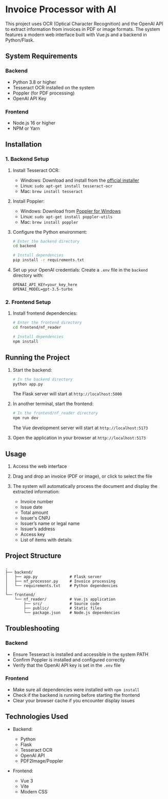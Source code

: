 # Invoice Processor with AI

This project uses OCR (Optical Character Recognition) and the OpenAI API to extract information from invoices in PDF or image formats. The system features a modern web interface built with Vue.js and a backend in Python/Flask.

## System Requirements

### Backend

- Python 3.8 or higher
- Tesseract OCR installed on the system
- Poppler (for PDF processing)
- OpenAI API Key

### Frontend

- Node.js 16 or higher
- NPM or Yarn

## Installation

### 1. Backend Setup

1. Install Tesseract OCR:

   - Windows: Download and install from the [official installer](https://github.com/UB-Mannheim/tesseract/wiki)
   - Linux: `sudo apt-get install tesseract-ocr`
   - Mac: `brew install tesseract`

2. Install Poppler:

   - Windows: Download from [Poppler for Windows](http://blog.alivate.com.au/poppler-windows/)
   - Linux: `sudo apt-get install poppler-utils`
   - Mac: `brew install poppler`

3. Configure the Python environment:

   ```bash
   # Enter the backend directory
   cd backend

   # Install dependencies
   pip install -r requirements.txt

4. Set up your OpenAI credentials:
   Create a `.env` file in the `backend` directory with:

   ```
   OPENAI_API_KEY=your_key_here
   OPENAI_MODEL=gpt-3.5-turbo
   ```

### 2. Frontend Setup

1. Install frontend dependencies:

   ```bash
   # Enter the frontend directory
   cd frontend/nf_reader

   # Install dependencies
   npm install
   ```

## Running the Project

1. Start the backend:

   ```bash
   # In the backend directory
   python app.py
   ```

   The Flask server will start at `http://localhost:5000`

2. In another terminal, start the frontend:

   ```bash
   # In the frontend/nf_reader directory
   npm run dev
   ```

   The Vue development server will start at `http://localhost:5173`

3. Open the application in your browser at `http://localhost:5173`

## Usage

1. Access the web interface
2. Drag and drop an invoice (PDF or image), or click to select the file
3. The system will automatically process the document and display the extracted information:

   * Invoice number
   * Issue date
   * Total amount
   * Issuer's CNPJ
   * Issuer’s name or legal name
   * Issuer’s address
   * Access key
   * List of items with details

## Project Structure

```
.
├── backend/
│   ├── app.py              # Flask server
│   ├── nf_processor.py     # Invoice processing
│   └── requirements.txt    # Python dependencies
│
└── frontend/
    └── nf_reader/          # Vue.js application
        ├── src/            # Source code
        ├── public/         # Static files
        └── package.json    # Node.js dependencies
```

## Troubleshooting

### Backend

* Ensure Tesseract is installed and accessible in the system PATH
* Confirm Poppler is installed and configured correctly
* Verify that the OpenAI API key is set in the `.env` file

### Frontend

* Make sure all dependencies were installed with `npm install`
* Check if the backend is running before starting the frontend
* Clear your browser cache if you encounter display issues

## Technologies Used

* Backend:

  * Python
  * Flask
  * Tesseract OCR
  * OpenAI API
  * PDF2Image/Poppler

* Frontend:

  * Vue 3
  * Vite
  * Modern CSS

